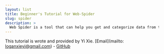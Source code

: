 ```yaml
---
layout: list
title: Beginner's Tutorial for Web-Spider
slug: spider
description: >
  Web Spider is a tool that can help you get and categorize data from the internet. This is a beginner tutorial that will tell you the mechanism behind the scene, and teach you how to web crawl from scratch. **This tutorial needs a little python experience.**
---
```


This tutorial is wrote and provided by Yi Xie. [Email](mailto: loganxieyi@gmail.com) - [GitHub](https://github.com/YiLoganXIe)